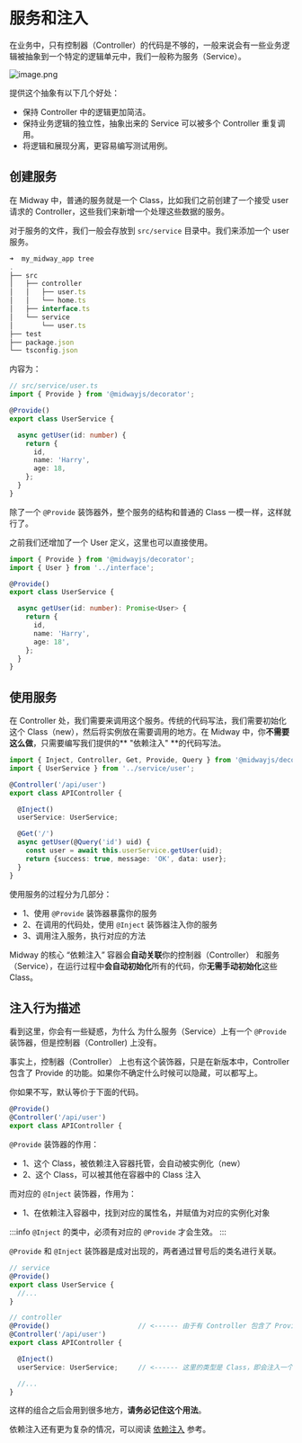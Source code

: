 # 服务和注入

在业务中，只有控制器（Controller）的代码是不够的，一般来说会有一些业务逻辑被抽象到一个特定的逻辑单元中，我们一般称为服务（Service）。


![image.png](https://img.alicdn.com/imgextra/i2/O1CN01LLV2Qd20Fbu1NWXVA_!!6000000006820-2-tps-2130-344.png)


提供这个抽象有以下几个好处：

- 保持 Controller 中的逻辑更加简洁。
- 保持业务逻辑的独立性，抽象出来的 Service 可以被多个 Controller 重复调用。
- 将逻辑和展现分离，更容易编写测试用例。



## 创建服务


在 Midway 中，普通的服务就是一个 Class，比如我们之前创建了一个接受 user 请求的 Controller，这些我们来新增一个处理这些数据的服务。


对于服务的文件，我们一般会存放到 `src/service` 目录中。我们来添加一个 user 服务。

```typescript
➜  my_midway_app tree
.
├── src
│   ├── controller
│   │   ├── user.ts
│   │   └── home.ts
│   ├── interface.ts
│   └── service
│       └── user.ts
├── test
├── package.json
└── tsconfig.json
```

内容为：

```typescript
// src/service/user.ts
import { Provide } from '@midwayjs/decorator';

@Provide()
export class UserService {

  async getUser(id: number) {
    return {
      id,
      name: 'Harry',
      age: 18,
    };
  }
}
```
除了一个 `@Provide` 装饰器外，整个服务的结构和普通的 Class 一模一样，这样就行了。


之前我们还增加了一个 User 定义，这里也可以直接使用。

```typescript
import { Provide } from '@midwayjs/decorator';
import { User } from '../interface';

@Provide()
export class UserService {

  async getUser(id: number): Promise<User> {
    return {
      id,
      name: 'Harry',
      age: 18',
    };
  }
}
```


## 使用服务


在 Controller 处，我们需要来调用这个服务。传统的代码写法，我们需要初始化这个 Class（new），然后将实例放在需要调用的地方。在 Midway 中，你**不需要这么做**，只需要编写我们提供的** "依赖注入" **的代码写法。


```typescript
import { Inject, Controller, Get, Provide, Query } from '@midwayjs/decorator';
import { UserService } from '../service/user';

@Controller('/api/user')
export class APIController {

  @Inject()
  userService: UserService;

  @Get('/')
  async getUser(@Query('id') uid) {
    const user = await this.userService.getUser(uid);
    return {success: true, message: 'OK', data: user};
  }
}

```

使用服务的过程分为几部分：


- 1、使用 `@Provide` 装饰器暴露你的服务
- 2、在调用的代码处，使用 `@Inject` 装饰器注入你的服务
- 3、调用注入服务，执行对应的方法


Midway 的核心 “依赖注入” 容器会**自动关联**你的控制器（Controller） 和服务（Service），在运行过程中**会自动初始化**所有的代码，你**无需手动初始化**这些 Class。


## 注入行为描述

看到这里，你会有一些疑惑，为什么 为什么服务（Service）上有一个 `@Provide` 装饰器，但是控制器（Controller) 上没有。

事实上，控制器（Controller） 上也有这个装饰器，只是在新版本中，Controller 包含了 Provide 的功能。如果你不确定什么时候可以隐藏，可以都写上。

你如果不写，默认等价于下面的代码。

```ts
@Provide()
@Controller('/api/user')
export class APIController {
```

`@Provide` 装饰器的作用：


- 1、这个 Class，被依赖注入容器托管，会自动被实例化（new）
- 2、这个 Class，可以被其他在容器中的 Class 注入


而对应的 `@Inject` 装饰器，作用为：


- 1、在依赖注入容器中，找到对应的属性名，并赋值为对应的实例化对象



:::info
`@Inject` 的类中，必须有对应的 `@Provide` 才会生效。
:::


`@Provide` 和 `@Inject` 装饰器是成对出现的，两者通过冒号后的类名进行关联。
```typescript
// service
@Provide()
export class UserService {
  //...
}

// controller
@Provide()                      // <------ 由于有 Controller 包含了 Provide 的能力，这里展示的更加完整
@Controller('/api/user')
export class APIController {

  @Inject()
  userService: UserService;		// <------ 这里的类型是 Class，即会注入一个该类型的实例

  //...
}

```
这样的组合之后会用到很多地方，**请务必记住这个用法**。


依赖注入还有更为复杂的情况，可以阅读 [依赖注入](container) 参考。
